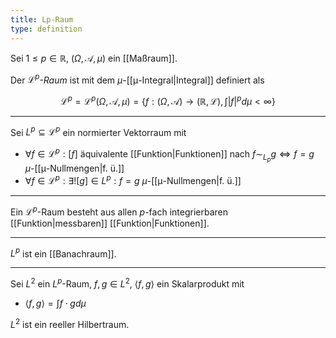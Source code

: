 ```yaml
---
title: Lp-Raum
type: definition
---
```


Sei $1 \le p \in \mathbb{R}$, $(\Omega, \mathcal{A}, \mu)$ ein [[Maßraum]].

Der *$\mathcal{L}^p$-Raum* ist mit dem $\mu$-[[μ-Integral|Integral]] definiert als

$$
	\mathcal{L}^p = \mathcal{L}^p(\Omega, \mathcal{A}, \mu) = \left\{ f : (\Omega, \mathcal{A}) \to (\mathbb{R}, \mathcal{L}), \int |f|^p d\mu \lt \infty \right\}
$$

---

Sei $L^p \subseteq \mathcal{L}^p$ ein normierter Vektorraum mit
- $\forall f \in \mathcal{L}^p : [f]$ äquivalente [[Funktion|Funktionen]] nach $f \sim_{L_p} g \iff f = g$ $\mu$-[[μ-Nullmengen|f. ü.]]
- $\forall f \in \mathcal{L}^p : \exists! [g] \in L^p : f = g$ $\mu$-[[μ-Nullmengen|f. ü.]]

---

Ein $\mathcal{L}^p$-Raum besteht aus allen $p$-fach integrierbaren [[Funktion|messbaren]] [[Funktion|Funktionen]].

---

$L^p$ ist ein [[Banachraum]].

---

Sei $L^2$ ein $L^p$-Raum, $f, g \in L^2$, $\langle f, g \rangle$ ein Skalarprodukt mit
- $\langle f, g \rangle = \int f \cdot g d\mu$

$L^2$ ist ein reeller Hilbertraum.
